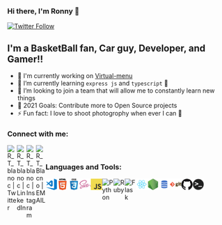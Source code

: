 ### Hi there, I'm Ronny  👋


[![Twitter Follow](https://img.shields.io/twitter/follow/R_T_blanco?color=1DA1F2&logo=twitter&style=for-the-badge)](https://twitter.com/intent/follow?original_referer=https%3A%2F%2Fgithub.com%2FcodeSTACKr&screen_name=R_T_blanco)

## I'm a BasketBall fan, Car guy, Developer, and Gamer!!

- 🤔 I'm currently working on [Virtual-menu]
- 🌱 I’m currently learning `express js` and `typescript` 🤣
- 👯 I’m looking to join a team that will allow me to constantly learn new things
- 🥅 2021 Goals: Contribute more to Open Source projects
- ⚡ Fun fact: I love to shoot photogrophy when ever I can 📸

### Connect with me:

[<img align="left" alt="R_T_blanoc | Twitter" width="22px" src="https://cdn.jsdelivr.net/npm/simple-icons@v3/icons/twitter.svg" />][twitter]
[<img align="left" alt="R_T_blanoc | LinkedIn" width="22px" src="https://cdn.jsdelivr.net/npm/simple-icons@v3/icons/linkedin.svg" />][linkedin]
[<img align="left" alt="R_T_blanoc | Instagram" width="22px" src="https://cdn.jsdelivr.net/npm/simple-icons@v3/icons/instagram.svg" />][instagram]
[<img align='left' alt="R_T_Blacno | EMAIL" width="22px" src="https://cdn.jsdelivr.net/npm/simple-icons@3.13.0/icons/mail-dot-ru.svg">][email]

<br />

### Languages and Tools:

<img align="left" alt="Visual Studio Code" width="26px" src="https://raw.githubusercontent.com/github/explore/80688e429a7d4ef2fca1e82350fe8e3517d3494d/topics/visual-studio-code/visual-studio-code.png" />
<img align="left" alt="HTML5" width="26px" src="https://raw.githubusercontent.com/github/explore/80688e429a7d4ef2fca1e82350fe8e3517d3494d/topics/html/html.png" />
<img align="left" alt="CSS3" width="26px" src="https://raw.githubusercontent.com/github/explore/80688e429a7d4ef2fca1e82350fe8e3517d3494d/topics/css/css.png" />
<img align="left" alt="Sass" width="26px" src="https://raw.githubusercontent.com/github/explore/80688e429a7d4ef2fca1e82350fe8e3517d3494d/topics/sass/sass.png" />
<img align="left" alt="JavaScript" width="26px" src="https://raw.githubusercontent.com/github/explore/80688e429a7d4ef2fca1e82350fe8e3517d3494d/topics/javascript/javascript.png" />
<img align="left" alt="Python" width="26px" src="http://clipart-library.com/new_gallery/289-2896071_python-logo-png-165709.png" />
<img align="left" alt="Ruby" width="26px" src="http://clipart-library.com/image_gallery2/Ruby-Stone-PNG-File.png" />
<img align="left" alt="Flask" width="26px" src="https://www.pngitem.com/pimgs/m/159-1595977_flask-python-logo-hd-png-download.png" />
<img align="left" alt="React" width="26px" src="https://raw.githubusercontent.com/github/explore/80688e429a7d4ef2fca1e82350fe8e3517d3494d/topics/react/react.png" />
<img align="left" alt="Node.js" width="26px" src="https://raw.githubusercontent.com/github/explore/80688e429a7d4ef2fca1e82350fe8e3517d3494d/topics/nodejs/nodejs.png" />
<img align="left" alt="SQL" width="26px" src="https://raw.githubusercontent.com/github/explore/80688e429a7d4ef2fca1e82350fe8e3517d3494d/topics/sql/sql.png" />
<img align="left" alt="Git" width="26px" src="https://raw.githubusercontent.com/github/explore/80688e429a7d4ef2fca1e82350fe8e3517d3494d/topics/git/git.png" />
<img align="left" alt="GitHub" width="26px" src="https://raw.githubusercontent.com/github/explore/78df643247d429f6cc873026c0622819ad797942/topics/github/github.png" />
<img align="left" alt="Terminal" width="26px" src="https://raw.githubusercontent.com/github/explore/80688e429a7d4ef2fca1e82350fe8e3517d3494d/topics/terminal/terminal.png" />


[twitter]: https://twitter.com/R_T_Blanco
[instagram]: https://instagram.com/RTBlanco_
[linkedin]: https://linkedin.com/in/ronnytoribio
[Virtual-menu]: https://github.com/RTBlanco/virtual-menu
[email]: mailto:ronnytoribio1@hotmail.com?subject=Found%20you%20on%20github
